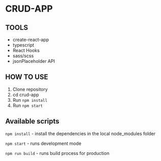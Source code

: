 # CRUD-APP

## TOOLS

- create-react-app
- typescript
- React Hooks
- sass/scss
- jsonPlaceholder API

## HOW TO USE

1. Clone repository
2. cd crud-app
3. Run `npm install`
4. Run `npm start`

## Available scripts

`npm install` - install the dependencies in the local node_modules folder 

`npm start` - runs development mode

`npm run build` - runs build process for production